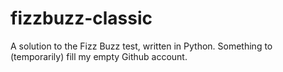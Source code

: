 # fizzbuzz-classic
A solution to the Fizz Buzz test, written in Python. Something to (temporarily) fill my empty Github account.
